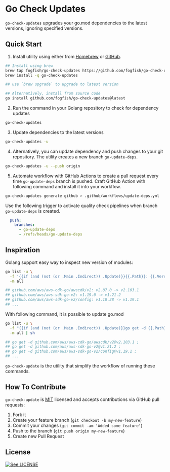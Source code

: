 # Go Check Updates

`go-check-updates` upgrades your go.mod dependencies to the latest versions, ignoring specified versions.

## Quick Start

1. Install utility using either from [Homebrew](https://brew.sh) or [GitHub](https://github.com/fogfish/go-check-updates).

```bash
## Install using brew
brew tap fogfish/go-check-updates https://github.com/fogfish/go-check-updates
brew install -q go-check-updates

## use `brew upgrade` to upgrade to latest version 

## Alternatively, install from source code
go install github.com/fogfish/go-check-updates@latest
```

2. Run the command in your Golang repository to check for dependency updates

```bash
go-check-updates
```

3. Update dependencies to the latest versions

```bash
go-check-updates -u
```

4. Alternatively, you can update dependency and push changes to your git repository. The utility creates a new branch `go-update-deps`.

```bash
go-check-updates -u --push origin
```

5. Automate workflow with GitHub Actions to create a pull request every time `go-update-deps` branch is pushed. Craft GitHub Action with following command and install it into your workflow.

```bash
go-check-updates generate github > .github/workflows/update-deps.yml
```

Use the following trigger to activate quality check pipelines when branch `go-update-deps` is created.

```yaml
  push:
    branches:
      - go-update-deps
      - /refs/heads/go-update-deps
```

## Inspiration

Golang support easy way to inspect new version of modules:

```bash
go list -u \
  -f '{{if (and (not (or .Main .Indirect)) .Update)}}{{.Path}}: {{.Version}} -> {{.Update.Version}}{{end}}' \
  -m all

## github.com/aws/aws-cdk-go/awscdk/v2: v2.87.0 -> v2.103.1
## github.com/aws/aws-sdk-go-v2: v1.19.0 -> v1.21.2
## github.com/aws/aws-sdk-go-v2/config: v1.18.28 -> v1.19.1
## ...
```

With following command, it is possible to update go.mod
```bash
go list -u \
  -f "{{if (and (not (or .Main .Indirect)) .Update)}}go get -d {{.Path}}@{{.Update.Version}} ; {{end}}" \
  -m all | sh

## go get -d github.com/aws/aws-cdk-go/awscdk/v2@v2.103.1 ;
## go get -d github.com/aws/aws-sdk-go-v2@v1.21.2 ;
## go get -d github.com/aws/aws-sdk-go-v2/config@v1.19.1 ;
## ...
```

`go-check-update` is the utility that simplify the workflow of running these commands.


## How To Contribute

`go-check-update` is [MIT](LICENSE) licensed and accepts contributions via GitHub pull requests:

1. Fork it
2. Create your feature branch (`git checkout -b my-new-feature`)
3. Commit your changes (`git commit -am 'Added some feature'`)
4. Push to the branch (`git push origin my-new-feature`)
5. Create new Pull Request


## License

[![See LICENSE](https://img.shields.io/github/license/fogfish/go-check-updates.svg?style=for-the-badge)](LICENSE)
